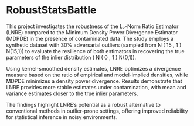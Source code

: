 # RobustStatsBattle 
This project investigates the robustness of the L₂-Norm Ratio Estimator (LNRE) compared to the Minimum Density Power Divergence Estimator (MDPDE) in the presence of contaminated data. The study employs a synthetic dataset with 30% adversarial outliers (sampled from 
N
(
15
,
1
)
N(15,1)) to evaluate the resilience of both estimators in recovering the true parameters of the inlier distribution (
N
(
0
,
1
)
N(0,1)).

Using kernel-smoothed density estimates, LNRE optimizes a divergence measure based on the ratio of empirical and model-implied densities, while MDPDE minimizes a density power divergence. Results demonstrate that LNRE provides more stable estimates under contamination, with mean and variance estimates closer to the true inlier parameters.

The findings highlight LNRE’s potential as a robust alternative to conventional methods in outlier-prone settings, offering improved reliability for statistical inference in noisy environments.
